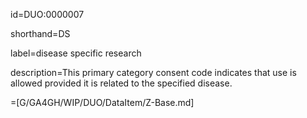 id=DUO:0000007

shorthand=DS

label=disease specific research

description=This primary category consent code indicates that use is allowed provided it is related to the specified disease.

=[G/GA4GH/WIP/DUO/DataItem/Z-Base.md]
